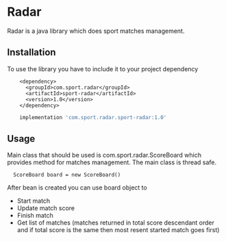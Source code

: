 # Radar

Radar is a java library which does sport matches management.

## Installation

To use the library you have to include it to your project dependency

```maven
    <dependency>
      <groupId>com.sport.radar</groupId>
      <artifactId>sport-radar</artifactId>
      <version>1.0</version>
    </dependency>
```
```gradle
    implementation 'com.sport.radar.sport-radar:1.0'
```
## Usage

Main class that should be used is com.sport.radar.ScoreBoard which provides method for matches management. 
The main class is thread safe.
```create
  ScoreBoard board = new ScoreBoard()
```
After bean is created you can use board object to
* Start match
* Update match score
* Finish match
* Get list of matches (matches returned in total score descendant order and if total score is the same then most resent started match goes first)
